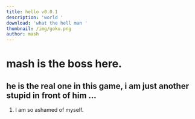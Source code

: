 ```yaml
---
title: hello v0.0.1
description: 'world '
download: 'what the hell man '
thumbnail: /img/goku.png
author: mash
---
```

# mash is the boss here.



## he is the real one in this game, i am just another stupid in front of him ... 

1. I am so ashamed of myself. 

##
